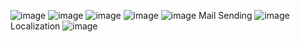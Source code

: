 ![image](https://user-images.githubusercontent.com/78643530/115660783-56983100-a35e-11eb-8258-4e3f8efd23ce.png)
![image](https://user-images.githubusercontent.com/78643530/115660836-644db680-a35e-11eb-898f-f76cb70e07be.png)
![image](https://user-images.githubusercontent.com/78643530/115660899-792a4a00-a35e-11eb-92f7-f75f2182265c.png)
![image](https://user-images.githubusercontent.com/78643530/115660935-847d7580-a35e-11eb-9b3a-9c2db21c2616.png)
![image](https://user-images.githubusercontent.com/78643530/115660960-8fd0a100-a35e-11eb-9171-3ca1a8388b45.png)
Mail Sending
![image](https://user-images.githubusercontent.com/78643530/115661242-f3f36500-a35e-11eb-85cb-69b4b9be4420.png)
Localization
![image](https://user-images.githubusercontent.com/78643530/115661292-0a012580-a35f-11eb-8865-21484690f8bd.png)
